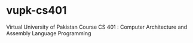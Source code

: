 # vupk-cs401
Virtual University of Pakistan Course CS 401 : Computer Architecture and Assembly Language Programming

